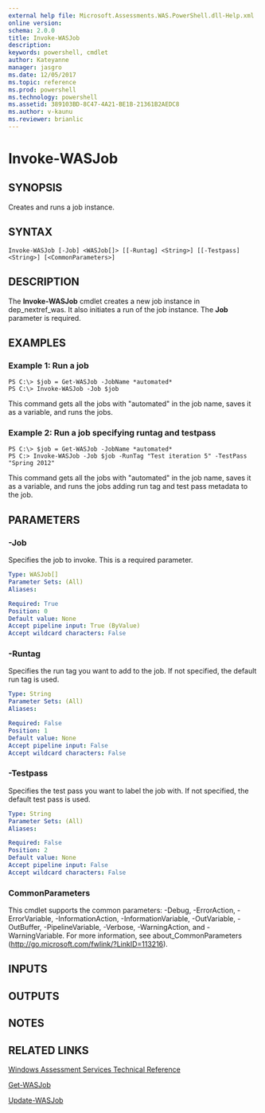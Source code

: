 ```yaml
---
external help file: Microsoft.Assessments.WAS.PowerShell.dll-Help.xml
online version: 
schema: 2.0.0
title: Invoke-WASJob
description: 
keywords: powershell, cmdlet
author: Kateyanne
manager: jasgro
ms.date: 12/05/2017
ms.topic: reference
ms.prod: powershell
ms.technology: powershell
ms.assetid: 389103BD-8C47-4A21-BE1B-21361B2AEDC8
ms.author: v-kaunu
ms.reviewer: brianlic
---
```


# Invoke-WASJob

## SYNOPSIS
Creates and runs a job instance.

## SYNTAX

```
Invoke-WASJob [-Job] <WASJob[]> [[-Runtag] <String>] [[-Testpass] <String>] [<CommonParameters>]
```

## DESCRIPTION
The **Invoke-WASJob** cmdlet creates a new job instance in dep_nextref_was.
It also initiates a run of the job instance.
The **Job** parameter is required.

## EXAMPLES

### Example 1: Run a job
```
PS C:\> $job = Get-WASJob -JobName *automated*
PS C:\> Invoke-WASJob -Job $job
```

This command gets all the jobs with "automated" in the job name, saves it as a variable, and runs the jobs.

### Example 2: Run a job specifying runtag and testpass
```
PS C:\> $job = Get-WASJob -JobName *automated*
PS C:> Invoke-WASJob -Job $job -RunTag "Test iteration 5" -TestPass "Spring 2012"
```

This command gets all the jobs with "automated" in the job name, saves it as a variable, and runs the jobs adding run tag and test pass metadata to the job.

## PARAMETERS

### -Job
Specifies the job to invoke.
This is a required parameter.

```yaml
Type: WASJob[]
Parameter Sets: (All)
Aliases: 

Required: True
Position: 0
Default value: None
Accept pipeline input: True (ByValue)
Accept wildcard characters: False
```

### -Runtag
Specifies the run tag you want to add to the job.
If not specified, the default run tag is used.

```yaml
Type: String
Parameter Sets: (All)
Aliases: 

Required: False
Position: 1
Default value: None
Accept pipeline input: False
Accept wildcard characters: False
```

### -Testpass
Specifies the test pass you want to label the job with.
If not specified, the default test pass is used.

```yaml
Type: String
Parameter Sets: (All)
Aliases: 

Required: False
Position: 2
Default value: None
Accept pipeline input: False
Accept wildcard characters: False
```

### CommonParameters
This cmdlet supports the common parameters: -Debug, -ErrorAction, -ErrorVariable, -InformationAction, -InformationVariable, -OutVariable, -OutBuffer, -PipelineVariable, -Verbose, -WarningAction, and -WarningVariable. For more information, see about_CommonParameters (http://go.microsoft.com/fwlink/?LinkID=113216).

## INPUTS

## OUTPUTS

## NOTES

## RELATED LINKS

[Windows Assessment Services Technical Reference](http://go.microsoft.com/fwlink/?LinkId=215628)

[Get-WASJob](./Get-WASJob.md)

[Update-WASJob](./Update-WASJob.md)

